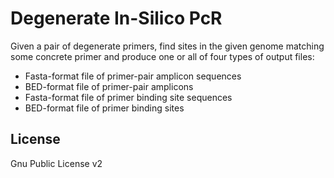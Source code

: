 Degenerate In-Silico PcR
========================

Given a pair of degenerate primers, find sites in the given genome matching some concrete primer and produce one or all of four types of output files:

* Fasta-format file of primer-pair amplicon sequences
* BED-format file of primer-pair amplicons
* Fasta-format file of primer binding site sequences
* BED-format file of primer binding sites


License
-------
Gnu Public License v2
